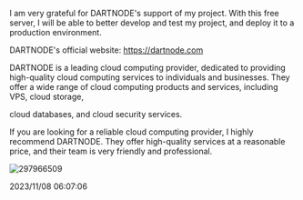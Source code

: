 I am very grateful for DARTNODE's support of my project. With this free server, I will be able to better develop and test my project, and deploy it to a production environment.

DARTNODE's official website: https://dartnode.com

DARTNODE is a leading cloud computing provider, dedicated to providing high-quality cloud computing services to individuals and businesses. They offer a wide range of cloud computing products and services, including VPS, cloud storage, 

cloud databases, and cloud security services.

If you are looking for a reliable cloud computing provider, I highly recommend DARTNODE. They offer high-quality services at a reasonable price, and their team is very friendly and professional.

![297966509](https://github.com/Connor-64/choreo-nodejs/assets/99458970/280f8a25-6d39-4e71-979b-fb991e1d9f99)



2023/11/08 06:07:06
